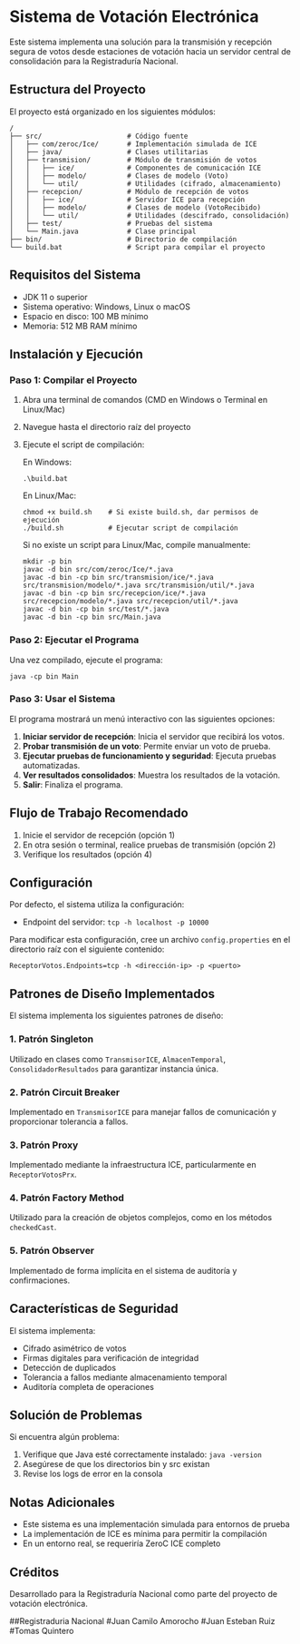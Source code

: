 # Sistema de Votación Electrónica

Este sistema implementa una solución para la transmisión y recepción segura de votos desde estaciones de votación hacia un servidor central de consolidación para la Registraduría Nacional.

## Estructura del Proyecto

El proyecto está organizado en los siguientes módulos:

```
/
├── src/                     # Código fuente
│   ├── com/zeroc/Ice/       # Implementación simulada de ICE
│   ├── java/                # Clases utilitarias 
│   ├── transmision/         # Módulo de transmisión de votos
│   │   ├── ice/             # Componentes de comunicación ICE
│   │   ├── modelo/          # Clases de modelo (Voto)
│   │   └── util/            # Utilidades (cifrado, almacenamiento)
│   ├── recepcion/           # Módulo de recepción de votos
│   │   ├── ice/             # Servidor ICE para recepción
│   │   ├── modelo/          # Clases de modelo (VotoRecibido)
│   │   └── util/            # Utilidades (descifrado, consolidación)
│   ├── test/                # Pruebas del sistema
│   └── Main.java            # Clase principal
├── bin/                     # Directorio de compilación
└── build.bat                # Script para compilar el proyecto
```

## Requisitos del Sistema

- JDK 11 o superior
- Sistema operativo: Windows, Linux o macOS
- Espacio en disco: 100 MB mínimo
- Memoria: 512 MB RAM mínimo

## Instalación y Ejecución

### Paso 1: Compilar el Proyecto

1. Abra una terminal de comandos (CMD en Windows o Terminal en Linux/Mac)
2. Navegue hasta el directorio raíz del proyecto
3. Ejecute el script de compilación:

   En Windows:
   ```
   .\build.bat
   ```

   En Linux/Mac:
   ```
   chmod +x build.sh    # Si existe build.sh, dar permisos de ejecución
   ./build.sh           # Ejecutar script de compilación
   ```

   Si no existe un script para Linux/Mac, compile manualmente:
   ```
   mkdir -p bin
   javac -d bin src/com/zeroc/Ice/*.java
   javac -d bin -cp bin src/transmision/ice/*.java src/transmision/modelo/*.java src/transmision/util/*.java
   javac -d bin -cp bin src/recepcion/ice/*.java src/recepcion/modelo/*.java src/recepcion/util/*.java
   javac -d bin -cp bin src/test/*.java
   javac -d bin -cp bin src/Main.java
   ```

### Paso 2: Ejecutar el Programa

Una vez compilado, ejecute el programa:

```
java -cp bin Main
```

### Paso 3: Usar el Sistema

El programa mostrará un menú interactivo con las siguientes opciones:

1. **Iniciar servidor de recepción**: Inicia el servidor que recibirá los votos.
2. **Probar transmisión de un voto**: Permite enviar un voto de prueba.
3. **Ejecutar pruebas de funcionamiento y seguridad**: Ejecuta pruebas automatizadas.
4. **Ver resultados consolidados**: Muestra los resultados de la votación.
5. **Salir**: Finaliza el programa.

## Flujo de Trabajo Recomendado

1. Inicie el servidor de recepción (opción 1)
2. En otra sesión o terminal, realice pruebas de transmisión (opción 2)
3. Verifique los resultados (opción 4)

## Configuración

Por defecto, el sistema utiliza la configuración:
- Endpoint del servidor: `tcp -h localhost -p 10000`

Para modificar esta configuración, cree un archivo `config.properties` en el directorio raíz con el siguiente contenido:

```
ReceptorVotos.Endpoints=tcp -h <dirección-ip> -p <puerto>
```

## Patrones de Diseño Implementados

El sistema implementa los siguientes patrones de diseño:

### 1. Patrón Singleton
Utilizado en clases como `TransmisorICE`, `AlmacenTemporal`, `ConsolidadorResultados` para garantizar instancia única.

### 2. Patrón Circuit Breaker
Implementado en `TransmisorICE` para manejar fallos de comunicación y proporcionar tolerancia a fallos.

### 3. Patrón Proxy
Implementado mediante la infraestructura ICE, particularmente en `ReceptorVotosPrx`.

### 4. Patrón Factory Method
Utilizado para la creación de objetos complejos, como en los métodos `checkedCast`.

### 5. Patrón Observer
Implementado de forma implícita en el sistema de auditoría y confirmaciones.

## Características de Seguridad

El sistema implementa:
- Cifrado asimétrico de votos
- Firmas digitales para verificación de integridad
- Detección de duplicados
- Tolerancia a fallos mediante almacenamiento temporal
- Auditoría completa de operaciones

## Solución de Problemas

Si encuentra algún problema:

1. Verifique que Java esté correctamente instalado: `java -version`
2. Asegúrese de que los directorios bin y src existan
3. Revise los logs de error en la consola

## Notas Adicionales

- Este sistema es una implementación simulada para entornos de prueba
- La implementación de ICE es mínima para permitir la compilación
- En un entorno real, se requeriría ZeroC ICE completo

## Créditos

Desarrollado para la Registraduría Nacional como parte del proyecto de votación electrónica. 




##Registraduria Nacional
#Juan Camilo Amorocho 
#Juan Esteban Ruiz
#Tomas Quintero
